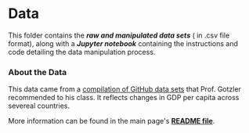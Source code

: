 # Data
This folder contains the **_raw and manipulated data sets_** ( in .csv file format), along with a **_Jupyter notebook_** containing the instructions and code detailing the data manipulation process.


### About the Data
This data came from a [compilation of GitHub data sets](https://github.com/awesomedata/awesome-public-datasets) that Prof. Gotzler recommended to his class. It reflects changes in GDP per capita across severeal countries. 

More information can be found in the main page's [**README file**](https://github.com/jocew1904/105-unit-3/blob/main/README.md).
